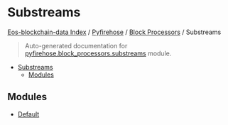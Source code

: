 # Substreams

[Eos-blockchain-data Index](../../../README.md#eos-blockchain-data-index) /
[Pyfirehose](../../index.md#pyfirehose) /
[Block Processors](../index.md#block-processors) /
Substreams

> Auto-generated documentation for [pyfirehose.block_processors.substreams](https://github.com/Krow10/eos-blockchain-data/blob/main/pyfirehose/block_processors/substreams/__init__.py) module.

- [Substreams](#substreams)
  - [Modules](#modules)

## Modules

- [Default](./default.md)